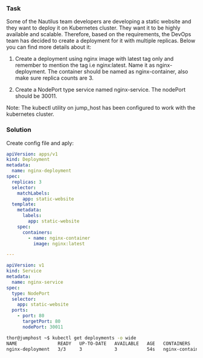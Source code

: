 ### Task
Some of the Nautilus team developers are developing a static website and they want to deploy it on Kubernetes cluster. They want it to be highly available and scalable. Therefore, based on the requirements, the DevOps team has decided to create a deployment for it with multiple replicas. Below you can find more details about it:

  1. Create a deployment using nginx image with latest tag only and remember to mention the tag i.e nginx:latest. Name it as nginx-deployment. The container should be named as nginx-container, also make sure replica counts are 3.

  2. Create a NodePort type service named nginx-service. The nodePort should be 30011.

Note: The kubectl utility on jump_host has been configured to work with the kubernetes cluster.

### Solution
Create config file and aply:
```yaml
apiVersion: apps/v1
kind: Deployment
metadata:
  name: nginx-deployment
spec:
  replicas: 3
  selector:
    matchLabels:
      app: static-website
  template:
    metadata:
      labels:
        app: static-website
    spec:
      containers:
        - name: nginx-container
          image: nginx:latest

---

apiVersion: v1
kind: Service
metadata:
  name: nginx-service
spec:
  type: NodePort
  selector:
    app: static-website
  ports:
    - port: 80
      targetPort: 80
      nodePort: 30011
```

```bash
thor@jumphost ~$ kubectl get deployments -o wide
NAME               READY   UP-TO-DATE   AVAILABLE   AGE   CONTAINERS        IMAGES         SELECTOR
nginx-deployment   3/3     3            3           54s   nginx-container   nginx:latest   app=static-website
```

